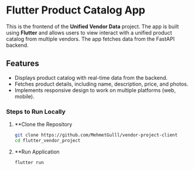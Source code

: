 # Flutter Product Catalog App
This is the frontend of the **Unified Vendor Data** project. The app is built using **Flutter** and allows users to view interact with a unified product catalog from multiple vendors. The app fetches data from the FastAPI backend.

## **Features**
- Displays product catalog with real-time data from the backend.
- Fetches product details, including name, description, price, and photos.
- Implements responsive design to work on multiple platforms (web, mobile).


### Steps to Run Locally

1. **Clone the Repository
   ```bash
   git clone https://github.com/MehmetGulll/vendor-project-client
   cd flutter_vendor_project
2. **Run Application
   ```bash
   flutter run

